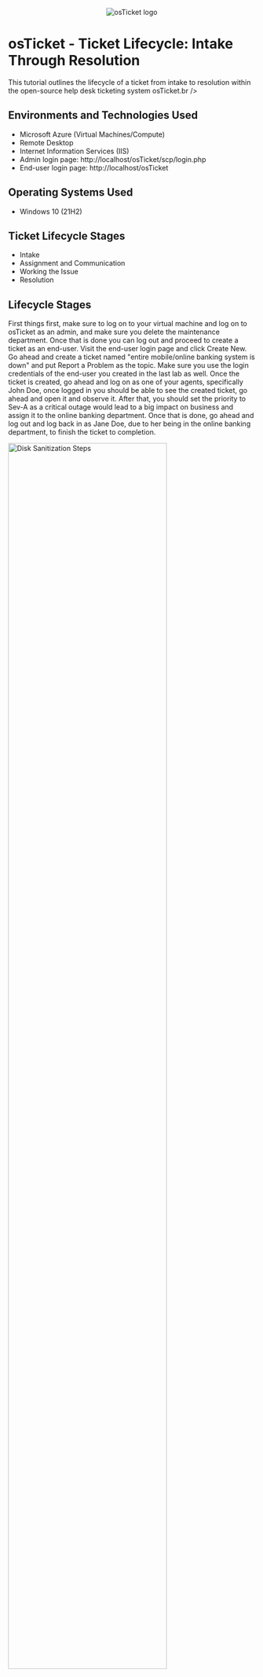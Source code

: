 <p align="center">
<img src="https://i.imgur.com/Clzj7Xs.png" alt="osTicket logo"/>
</p>

<h1>osTicket - Ticket Lifecycle: Intake Through Resolution</h1>
This tutorial outlines the lifecycle of a ticket from intake to resolution within the open-source help desk ticketing system osTicket.br />



<h2>Environments and Technologies Used</h2>

- Microsoft Azure (Virtual Machines/Compute)
- Remote Desktop
- Internet Information Services (IIS)
- Admin login page: http://localhost/osTicket/scp/login.php
- End-user login page: http://localhost/osTicket
<h2>Operating Systems Used </h2>

- Windows 10</b> (21H2)

<h2>Ticket Lifecycle Stages</h2>

- Intake
- Assignment and Communication
- Working the Issue
- Resolution

<h2>Lifecycle Stages</h2>
First things first, make sure to log on to your virtual machine and log on to osTicket as an admin, and make sure you delete the maintenance department. Once that is done you can log out and proceed to create a ticket as an end-user. Visit the end-user login page and click Create New. Go ahead and create a ticket named "entire mobile/online banking system is down" and put Report a Problem as the topic. Make sure you use the login credentials of the end-user you created in the last lab as well. Once the ticket is created, go ahead and log on as one of your agents, specifically John Doe, once logged in you should be able to see the created ticket, go ahead and open it and observe it. After that, you should set the priority to Sev-A as a critical outage would lead to a big impact on business and assign it to the online banking department. Once that is done, go ahead and log out and log back in as Jane Doe, due to her being in the online banking department, to finish the ticket to completion.
<p>
<img src="https://i.imgur.com/h4NFeKm.png" height="80%" width="80%" alt="Disk Sanitization Steps"/>
<img src="https://i.imgur.com/S0aGuEv.png" height="80%" width="80%" alt="Disk Sanitization Steps"/>
<img src="https://i.imgur.com/ZEFDsHF.png" height="80%" width="80%" alt="Disk Sanitization Steps"/>
<img src="https://i.imgur.com/NAo7ikN.png" height="80%" width="80%" alt="Disk Sanitization Steps"/>
<img src="https://i.imgur.com/iQ9j5qH.png" height="80%" width="80%" alt="Disk Sanitization Steps"/>
</p>
<p>

</p>
<br />

<p>
<img src="https://i.imgur.com/DJmEXEB.png" height="80%" width="80%" alt="Disk Sanitization Steps"/>
</p>
<p>
Lorem ipsum dolor sit amet, consectetur adipiscing elit, sed do eiusmod tempor incididunt ut labore et dolore magna aliqua. Ut enim ad minim veniam, quis nostrud exercitation ullamco laboris nisi ut aliquip ex ea commodo consequat. Duis aute irure dolor in reprehenderit in voluptate velit esse cillum dolore eu fugiat nulla pariatur.
</p>
<br />

<p>
<img src="https://i.imgur.com/DJmEXEB.png" height="80%" width="80%" alt="Disk Sanitization Steps"/>
</p>
<p>
Lorem ipsum dolor sit amet, consectetur adipiscing elit, sed do eiusmod tempor incididunt ut labore et dolore magna aliqua. Ut enim ad minim veniam, quis nostrud exercitation ullamco laboris nisi ut aliquip ex ea commodo consequat. Duis aute irure dolor in reprehenderit in voluptate velit esse cillum dolore eu fugiat nulla pariatur.
</p>
<br />
